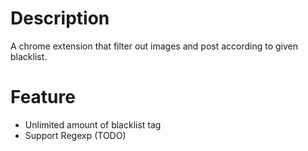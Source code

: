 # Description
A chrome extension that filter out images and post
according to given blacklist.

# Feature
* Unlimited amount of blacklist tag
* Support Regexp (TODO)
